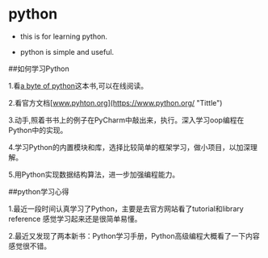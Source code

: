 # python

* this is for learning python.

* python is simple and useful.

##如何学习Python

1.看[a byte of python](https://python.swaroopch.com/ "Tittle")这本书,可以在线阅读。

2.看官方文档[www.pyhton.org](https://www.python.org/ "Tittle")

3.动手,照着书书上的例子在PyCharm中敲出来，执行。深入学习oop编程在Python中的实现。

4.学习Python的内置模块和库，选择比较简单的框架学习，做小项目，以加深理解。

5.用Python实现数据结构算法，进一步加强编程能力。

##python学习心得

1.最近一段时间认真学习了Python，主要是去官方网站看了tutorial和library reference
  感觉学习起来还是很简单易懂。

2.最近又发现了两本新书：Python学习手册，Python高级编程大概看了一下内容
  感觉很不错。



